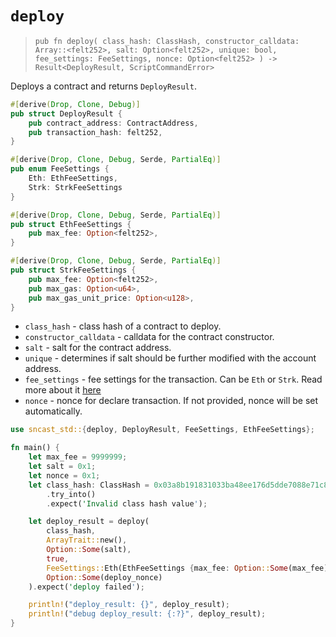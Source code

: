 # `deploy`

> `pub fn deploy(
    class_hash: ClassHash,
    constructor_calldata: Array::<felt252>,
    salt: Option<felt252>,
    unique: bool,
    fee_settings: FeeSettings,
    nonce: Option<felt252>
) -> Result<DeployResult, ScriptCommandError>`

Deploys a contract and returns `DeployResult`.

```rust
#[derive(Drop, Clone, Debug)]
pub struct DeployResult {
    pub contract_address: ContractAddress,
    pub transaction_hash: felt252,
}

#[derive(Drop, Clone, Debug, Serde, PartialEq)]
pub enum FeeSettings {
    Eth: EthFeeSettings,
    Strk: StrkFeeSettings
}

#[derive(Drop, Clone, Debug, Serde, PartialEq)]
pub struct EthFeeSettings {
    pub max_fee: Option<felt252>,
}

#[derive(Drop, Clone, Debug, Serde, PartialEq)]
pub struct StrkFeeSettings {
    pub max_fee: Option<felt252>,
    pub max_gas: Option<u64>,
    pub max_gas_unit_price: Option<u128>,
}

```

- `class_hash` - class hash of a contract to deploy.
- `constructor_calldata` - calldata for the contract constructor.
- `salt` - salt for the contract address.
- `unique` - determines if salt should be further modified with the account address.
- `fee_settings` - fee settings for the transaction. Can be `Eth` or `Strk`. Read more about it [here](../../starknet/fees-and-versions.md) 
- `nonce` - nonce for declare transaction. If not provided, nonce will be set automatically.

```rust
use sncast_std::{deploy, DeployResult, FeeSettings, EthFeeSettings};

fn main() {
    let max_fee = 9999999;
    let salt = 0x1;
    let nonce = 0x1;
    let class_hash: ClassHash = 0x03a8b191831033ba48ee176d5dde7088e71c853002b02a1cfa5a760aa98be046
        .try_into()
        .expect('Invalid class hash value');

    let deploy_result = deploy(
        class_hash,
        ArrayTrait::new(),
        Option::Some(salt),
        true,
        FeeSettings::Eth(EthFeeSettings {max_fee: Option::Some(max_fee)}),
        Option::Some(deploy_nonce)
    ).expect('deploy failed');

    println!("deploy_result: {}", deploy_result);
    println!("debug deploy_result: {:?}", deploy_result);
}
```

